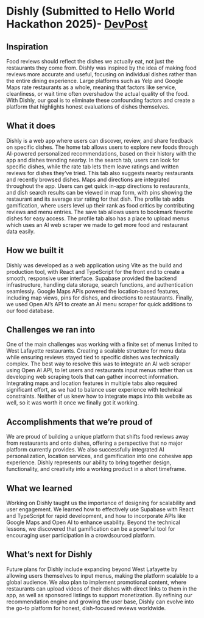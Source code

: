 # Dishly (Submitted to Hello World Hackathon 2025)- [DevPost](https://devpost.com/software/dishly-e9b31y)

## Inspiration
Food reviews should reflect the dishes we actually eat, not just the restaurants they come from. Dishly was inspired by the idea of making food reviews more accurate and useful, focusing on individual dishes rather than the entire dining experience. Large platforms such as Yelp and Google Maps rate restaurants as a whole, meaning that factors like service, cleanliness, or wait time often overshadow the actual quality of the food. With Dishly, our goal is to eliminate these confounding factors and create a platform that highlights honest evaluations of dishes themselves.

## What it does
Dishly is a web app where users can discover, review, and share feedback on specific dishes. The home tab allows users to explore new foods through AI-powered personalized recommendations, based on their history with the app and dishes trending nearby. In the search tab, users can look for specific dishes, while the rate tab lets them leave ratings and written reviews for dishes they’ve tried. This tab also suggests nearby restaurants and recently browsed dishes.
Maps and directions are integrated throughout the app. Users can get quick in-app directions to restaurants, and dish search results can be viewed in map form, with pins showing the restaurant and its average star rating for that dish. The profile tab adds gamification, where users level up their rank as food critics by contributing reviews and menu entries. The save tab allows users to bookmark favorite dishes for easy access. The profile tab also has a place to upload menus which uses an AI web scraper we made to get more food and restaurant data easily.

## How we built it
Dishly was developed as a web application using Vite as the build and production tool, with React and TypeScript for the front end to create a smooth, responsive user interface. Supabase provided the backend infrastructure, handling data storage, search functions, and authentication seamlessly. Google Maps APIs powered the location-based features, including map views, pins for dishes, and directions to restaurants. Finally, we used Open AI’s API to create an AI menu scraper for quick additions to our food database.

## Challenges we ran into
One of the main challenges was working with a finite set of menus limited to West Lafayette restaurants. Creating a scalable structure for menu data while ensuring reviews stayed tied to specific dishes was technically complex. The best way to resolve this was to integrate an AI web scraper using Open AI API, to let users and restaurants input menus rather than us developing web scraping tools that can gather incorrect information. Integrating maps and location features in multiple tabs also required significant effort, as we had to balance user experience with technical constraints. Neither of us knew how to integrate maps into this website as well, so it was worth it once we finally got it working.

## Accomplishments that we’re proud of
We are proud of building a unique platform that shifts food reviews away from restaurants and onto dishes, offering a perspective that no major platform currently provides. We also successfully integrated AI personalization, location services, and gamification into one cohesive app experience. Dishly represents our ability to bring together design, functionality, and creativity into a working product in a short timeframe.

## What we learned
Working on Dishly taught us the importance of designing for scalability and user engagement. We learned how to effectively use Supabase with React and TypeScript for rapid development, and how to incorporate APIs like Google Maps and Open AI to enhance usability. Beyond the technical lessons, we discovered that gamification can be a powerful tool for encouraging user participation in a crowdsourced platform.

## What’s next for Dishly
Future plans for Dishly include expanding beyond West Lafayette by allowing users themselves to input menus, making the platform scalable to a global audience. We also plan to implement promotional content, where restaurants can upload videos of their dishes with direct links to them in the app, as well as sponsored listings to support monetization. By refining our recommendation engine and growing the user base, Dishly can evolve into the go-to platform for honest, dish-focused reviews worldwide.